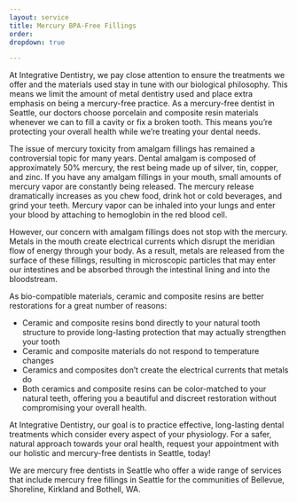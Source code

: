 ```yaml
---
layout: service
title: Mercury BPA-Free Fillings
order:
dropdown: true

---
```


At Integrative Dentistry, we pay close attention to ensure the treatments we offer and the materials used stay in tune with our biological philosophy. This means we limit the amount of metal dentistry used and place extra emphasis on being a mercury-free practice. As a mercury-free dentist in Seattle, our doctors choose porcelain and composite resin materials whenever we can to fill a cavity or fix a broken tooth. This means you’re protecting your overall health while we’re treating your dental needs.

The issue of mercury toxicity from amalgam fillings has remained a controversial topic for many years. Dental amalgam is composed of approximately 50% mercury, the rest being made up of silver, tin, copper, and zinc. If you have any amalgam fillings in your mouth, small amounts of mercury vapor are constantly being released. The mercury release dramatically increases as you chew food, drink hot or cold beverages, and grind your teeth. Mercury vapor can be inhaled into your lungs and enter your blood by attaching to hemoglobin in the red blood cell.

However, our concern with amalgam fillings does not stop with the mercury. Metals in the mouth create electrical currents which disrupt the meridian flow of energy through your body. As a result, metals are released from the surface of these fillings, resulting in microscopic particles that may enter our intestines and be absorbed through the intestinal lining and into the bloodstream.

As bio-compatible materials, ceramic and composite resins are better restorations for a great number of reasons:

* Ceramic and composite resins bond directly to your natural tooth structure to provide long-lasting protection that may actually strengthen your tooth
* Ceramic and composite materials do not respond to temperature changes
* Ceramics and composites don’t create the electrical currents that metals do
* Both ceramics and composite resins can be color-matched to your natural teeth, offering you a beautiful and discreet restoration without compromising your overall health.

At Integrative Dentistry, our goal is to practice effective, long-lasting dental treatments which consider every aspect of your physiology. For a safer, natural approach towards your oral health, request your appointment with our holistic and mercury-free dentists in Seattle, today!

We are mercury free dentists in Seattle who offer a wide range of services that include mercury free fillings in Seattle for the communities of Bellevue, Shoreline, Kirkland and Bothell, WA.
